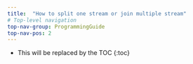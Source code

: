 ```yaml
---
title:  "How to split one stream or join multiple stream"
# Top-level navigation
top-nav-group: ProgrammingGuide
top-nav-pos: 2
---
```


* This will be replaced by the TOC
{:toc}
